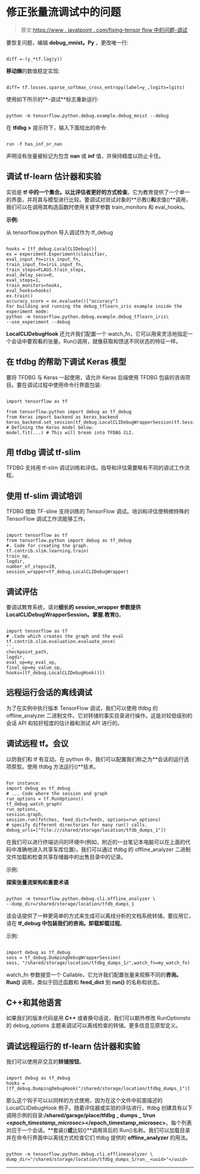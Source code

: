 # 修正张量流调试中的问题

> 原文:[https://www . javatpoint . com/fixing-tensor flow 中的问题-调试](https://www.javatpoint.com/fixing-problem-in-tensorflow-debugging)

要恢复问题，编辑 **debug_mnist。Py** ，更改唯一行:

```

diff =-(y_*tf.log(y))

```

**移动熵**的数值稳定实现:

```

diff= tf.losses.sparse_softmax_cross_entropy(label=y_,logits=lgits)

```

使用如下所示的**-调试**标志重新运行:

```

python -m tensorflow.python.debug.example.debug_mnist --debug

```

在 **tfdbg >** 提示符下，输入下面给出的命令:

```

run -f has_inf_or_nan

```

声明没有张量被标记为包含 **nan** 或 **inf** 值，并保持精度以防止卡住。

## 调试 tf-learn 估计器和实验

实验是 **tf 中的一个集合。以比评估者更好的方式检查**。它为教育提供了一个单一的界面，并将其与模型进行比较。要调试对测试对象的**示教()**和**求值()**调用，我们可以在调用其构造函数时使用关键字参数 train_monitors 和 eval_hooks。

**示例:**

从 tensorflow.python 导入调试作为 tf_debug

```

hooks = [tf_debug.LocalCLIDebug()]
ex = experiment.Experiment(classifier,
eval_input_fn=iris_input_fn,
train_input_fn=iris_input_fn,
train_steps=FLAGS.train_steps,
eval_delay_secs=0,
eval_steps=1,
train_monitors=hooks,
eval_hooks=hooks)
ex.train()
accuracy_score = ex.evaluate()["accuracy"]
For building and running the debug_tflearn_iris example inside the experiment mode:
python -m tensorflow.python.debug.example.debug_tflearn_iris\
--use_experiment --debug

```

**LocalCLIDebugHook** 还允许我们配置一个 watch_fn，它可以用来灵活地指定一个会话中要观看的张量。Run()调用，就像获取和馈送不同状态的特征一样。

## 在 tfdbg 的帮助下调试 Keras 模型

要将 TFDBG 与 Keras 一起使用，请允许 Keras 后端使用 TFDBG 包装的咨询项目。要在调试过程中使用命令行界面包装:

```

import tensorflow as tf

from tensorflow.python import debug as tf_debug
from Keras import backend as keras_backend
keras_backend.set_session(tf_debug.LocalCLIDebugWrapperSession(tf.Session()))
# Defining the Keras model below.
model.fit(...) # This will break into TFDBG CLI.

```

## 用 tfdbg 调试 tf-slim

TFDBG 支持用 tf-slim 调试训练和评估。指导和评估需要略有不同的调试工作流程。

## 使用 tf-slim 调试培训

TFDBG 借助 TF-sline 支持训练的 TensorFlow 调试。培训和评估使稍微特殊的 TensorFlow 调试工作流能够工作。

```

import tensorflow as tf
from tensorflow.python import debug as tf_debug
#. Code for creating the graph.
tf.contrib.slim.learning.train(
train_op,
logdir,
number_of_steps=10,
session_wrapper=tf_debug.LocalCLIDebugWrapper)

```

## 调试评估

要调试教育系统，请对**细长的 session_wrapper 参数提供 LocalCLIDebugWrapperSession。掌握.教育()**。

```

import tensorflow as tf
# .Code which creates the graph and the eval
tf.contrib.slim.evaluation.evaluate_once(
'',
checkpoint_path,
logdir,
eval_op=my_eval_op,
final_op=my_value_op,
hooks=[tf_debug.LocalCLIDebugHook()])

```

## 远程运行会话的离线调试

为了在实例中执行版本 TensorFlow 调试，我们可以使用 tfdbg 的 offline_analyzer 二进制文件。它对转储的事实目录进行操作。这是对较低级别的会话 API 和较好程度的估计器和测试 API 进行的。

## 调试远程 tf。会议

以防我们和 tf 有互动。在 python 中，我们可以配置我们称之为**会话的运行选项原型。使用 tfdbg 方法运行()**技术。

```

For instance:
import debug as tf_debug 
# ... Code where the session and graph
run_options = tf.RunOptions()
tf_debug.watch_graph(
run_options,
session.graph,
session.run(fetches, feed_dict=feeds, options=run_options)
# specify different directories for many run() calls.
debug_urls=["file:///shared/storage/location/tfdb_dumps_1"])

```

在我们可以进行终端访问的环境中(例如，附近的一台笔记本电脑可以在上面的代码中准确地进入共享车库位置)，我们可以通过 tfdbg 的 offline_analyzer 二进制文件加载和检查共享存储器中的出售目录中的记录。

示例:

**探索张量流架构和重要术语**

```

python -m tensorflow.python.debug.cli.offline_analyzer \
--dump_dir=/shared/storage/location/tfdb_dumps_1

```

该会话提供了一种更简单的方式来生成可以离线分析的文档系统转储。要应用它，请在 **tf_debug 中包装我们的咨询。卸载卸载过程**。

示例:

```

import debug as tf_debug
sess = tf_debug.DumpingDebugWrapperSession(
sess, "/shared/storage/location/tfdbg_dumps_1/",watch_fn=my_watch_fn)

```

watch_fn 参数接受一个 Callable，它允许我们配置张量来观察不同的**咨询。Run()** 调用，类似于回迁函数和 **feed_dict** 到 **run()** 的名称和状态。

## C++和其他语言

如果我们的版本代码是用 **C++** 或者换句话说，我们可以额外修改 RunOptionsto 的 debug_options 主题来调试可以离线检查的转储。更多信息见原型定义。

## 调试远程运行的 tf-learn 估计器和实验

我们可以使用非交互的**转储按钮**。

```

import debug as tf_debug
hooks = [tf_debug.DumpingDebugHook("/shared/storage/location/tfdbg_dumps_1")]

```

那么这个钩子可以以同样的方式使用，因为在这个文件中前面描述的 LocalCLIDebugHook 例子。随着评估器或实验的评估进行，tfdbg 创建具有以下调用示例的目录:**/shared/garage/place/tfdbg _ dumps _ 1/run _<epoch_timestamp_microsec>_</epoch_timestamp_microsec>**。每个列表对应于一个会话。**套装()**或**比较()**调用背后的 Run()名称。我们可以加载目录并在命令行界面中以离线方式检查它们 tfdbg 提供的 **offline_analyzer** 的用法。

```

python -m tensorflow.python.debug.cli.offlineanalyzer \ 
dump_dir="/shared/storage/location/tfdbg_dumps_1/run__<uuid>"</uuid> 
```

* * *